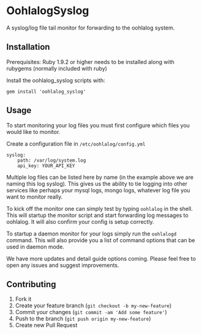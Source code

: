 # OohlalogSyslog

A syslog/log file tail monitor for forwarding to the oohlalog system.

## Installation

Prerequisites: Ruby 1.9.2 or higher needs to be installed along with rubygems (normally included with ruby)

Install the oohlalog_syslog scripts with:

```
gem install 'oohlalog_syslog'
```


## Usage

To start monitoring your log files you must first configure which files you would like to monitor.

Create a configuration file in `/etc/oohlalog/config.yml`

```
syslog:
	path: /var/log/system.log
	api_key: YOUR_API_KEY
```

Multiple log files can be listed here by name (in the example above we are naming this log syslog).
This gives us the ability to tie logging into other services like perhaps your mysql logs, mongo logs, whatever log file you want to monitor really.

To kick off the monitor one can simply test by typing `oohlalog` in the shell. This will startup the monitor script and start forwarding log messages to oohlalog. It will also confirm your config is setup correctly.

To startup a daemon monitor for your logs simply run the `oohlalogd` command. This will also provide you a list of command options that can be used in daemon mode.

We have more updates and detail guide options coming. Please feel free to open any issues and suggest improvements.

## Contributing

1. Fork it
2. Create your feature branch (`git checkout -b my-new-feature`)
3. Commit your changes (`git commit -am 'Add some feature'`)
4. Push to the branch (`git push origin my-new-feature`)
5. Create new Pull Request
